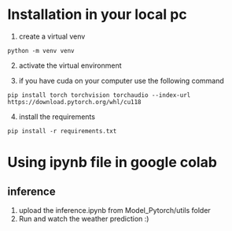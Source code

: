 # Installation in your local pc

1. create a virtual venv
```terminal
python -m venv venv
```
2. activate the virtual environment

3. if you have cuda on your computer use the following command
```terminal
pip install torch torchvision torchaudio --index-url https://download.pytorch.org/whl/cu118
```
4. install the requirements
```terminal
pip install -r requirements.txt
```

# Using ipynb file in google colab

## inference
1. upload the inference.ipynb from Model_Pytorch/utils folder
2. Run and watch the weather prediction :)
